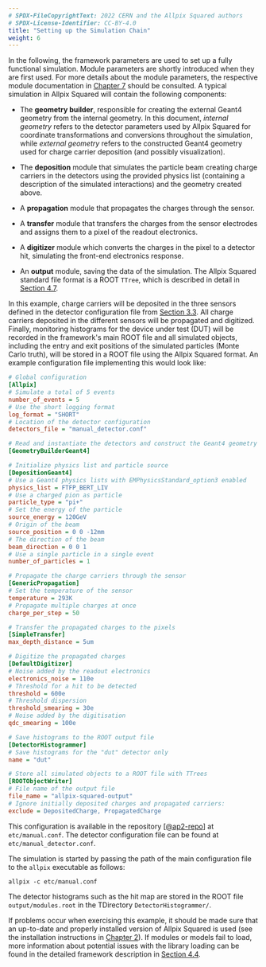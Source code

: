 ```yaml
---
# SPDX-FileCopyrightText: 2022 CERN and the Allpix Squared authors
# SPDX-License-Identifier: CC-BY-4.0
title: "Setting up the Simulation Chain"
weight: 6
---
```


In the following, the framework parameters are used to set up a fully functional simulation. Module parameters are shortly
introduced when they are first used. For more details about the module parameters, the respective module documentation in
[Chapter 7](../07_modules/_index.md) should be consulted. A typical simulation in Allpix Squared will contain the following
components:

- The **geometry builder**, responsible for creating the external Geant4 geometry from the internal geometry. In this
  document, *internal geometry* refers to the detector parameters used by Allpix Squared for coordinate transformations and
  conversions throughout the simulation, while *external geometry* refers to the constructed Geant4 geometry used for
  charge carrier deposition (and possibly visualization).

- The **deposition** module that simulates the particle beam creating charge carriers in the detectors using the provided
  physics list (containing a description of the simulated interactions) and the geometry created above.

- A **propagation** module that propagates the charges through the sensor.

- A **transfer** module that transfers the charges from the sensor electrodes and assigns them to a pixel of the readout
  electronics.

- A **digitizer** module which converts the charges in the pixel to a detector hit, simulating the front-end electronics
  response.

- An **output** module, saving the data of the simulation. The Allpix Squared standard file format is a ROOT `TTree`, which
  is described in detail in [Section 4.7](./09_storing_output_data.md).

In this example, charge carriers will be deposited in the three sensors defined in the detector configuration file from
[Section 3.3](./03_detector_configuration.md). All charge carriers deposited in the different sensors will be propagated and
digitized. Finally, monitoring histograms for the device under test (DUT) will be recorded in the framework's main ROOT file
and all simulated objects, including the entry and exit positions of the simulated particles (Monte Carlo truth), will be
stored in a ROOT file using the Allpix Squared format. An example configuration file implementing this would look like:

```ini
# Global configuration
[Allpix]
# Simulate a total of 5 events
number_of_events = 5
# Use the short logging format
log_format = "SHORT"
# Location of the detector configuration
detectors_file = "manual_detector.conf"

# Read and instantiate the detectors and construct the Geant4 geometry
[GeometryBuilderGeant4]

# Initialize physics list and particle source
[DepositionGeant4]
# Use a Geant4 physics lists with EMPhysicsStandard_option3 enabled
physics_list = FTFP_BERT_LIV
# Use a charged pion as particle
particle_type = "pi+"
# Set the energy of the particle
source_energy = 120GeV
# Origin of the beam
source_position = 0 0 -12mm
# The direction of the beam
beam_direction = 0 0 1
# Use a single particle in a single event
number_of_particles = 1

# Propagate the charge carriers through the sensor
[GenericPropagation]
# Set the temperature of the sensor
temperature = 293K
# Propagate multiple charges at once
charge_per_step = 50

# Transfer the propagated charges to the pixels
[SimpleTransfer]
max_depth_distance = 5um

# Digitize the propagated charges
[DefaultDigitizer]
# Noise added by the readout electronics
electronics_noise = 110e
# Threshold for a hit to be detected
threshold = 600e
# Threshold dispersion
threshold_smearing = 30e
# Noise added by the digitisation
qdc_smearing = 100e

# Save histograms to the ROOT output file
[DetectorHistogrammer]
# Save histograms for the "dut" detector only
name = "dut"

# Store all simulated objects to a ROOT file with TTrees
[ROOTObjectWriter]
# File name of the output file
file_name = "allpix-squared-output"
# Ignore initially deposited charges and propagated carriers:
exclude = DepositedCharge, PropagatedCharge
```

This configuration is available in the repository \[[@ap2-repo]\] at `etc/manual.conf`. The detector configuration file can
be found at `etc/manual_detector.conf`.

The simulation is started by passing the path of the main configuration file to the `allpix` executable as follows:

```shell
allpix -c etc/manual.conf
```

The detector histograms such as the hit map are stored in the ROOT file `output/modules.root` in the TDirectory
`DetectorHistogrammer/`.

If problems occur when exercising this example, it should be made sure that an up-to-date and properly installed version of
Allpix Squared is used (see the installation instructions in [Chapter 2](../02_installation/_index.md)). If modules or models
fail to load, more information about potential issues with the library loading can be found in the detailed framework
description in [Section 4.4](../04_framework/04_modules.md#module-instantiation).


[@ap2-repo]: https://gitlab.cern.ch/allpix-squared/allpix-squared
